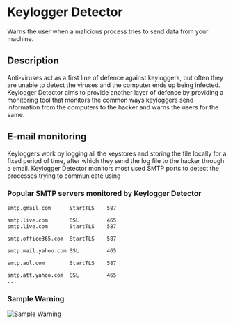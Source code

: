 
# Keylogger Detector
Warns the user when a malicious process tries to send data from your machine.

## Description
Anti-viruses act as a first line of defence against keyloggers, but often they are unable to detect the viruses and the computer ends up being infected.
Keylogger Detector aims to provide another layer of defence by providing a monitoring tool that monitors the common ways keyloggers send information from the computers to the hacker and warns the users for the same.

## E-mail monitoring
Keyloggers work by logging all the keystores and storing the file locally for a fixed period of time, after which they send the log file to the hacker through a email.
Keylogger Detector monitors most used SMTP ports to detect the processes trying to communicate using 
### Popular SMTP servers monitored by Keylogger Detector
```smtp.gmail.com      SSL         465
smtp.gmail.com      StartTLS    587

smtp.live.com	    SSL         465
smtp.live.com       StartTLS    587

smtp.office365.com  StartTLS	587

smtp.mail.yahoo.com SSL         465

smtp.aol.com	    StartTLS	587

smtp.att.yahoo.com  SSL         465
...
```

### Sample Warning
![Sample Warning](https://i.gyazo.com/5deebbb4592215879ead984888c3dea5.png)
